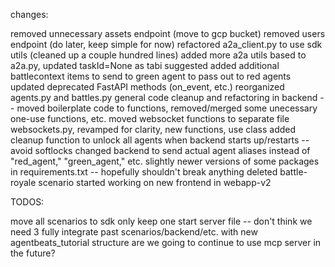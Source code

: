 changes:

removed unnecessary assets endpoint (move to gcp bucket)
removed users endpoint (do later, keep simple for now)
refactored a2a_client.py to use sdk utils (cleaned up a couple hundred lines)
added more a2a utils based to a2a.py, updated taskId=None as tabi suggested
added additional battlecontext items to send to green agent to pass out to  red agents
updated deprecated FastAPI methods (on_event, etc.)
reorganized agents.py and battles.py
general code cleanup and refactoring in backend -- moved boilerplate code to functions, removed/merged some unecessary one-use functions, etc.
moved websocket functions to separate file websockets.py, revamped for clarity, new functions, use class
added cleanup function to unlock all agents when backend starts up/restarts -- avoid softlocks
changed backend to send actual agent aliases instead of "red_agent," "green_agent," etc.
slightly newer versions of some packages in requirements.txt -- hopefully shouldn't break anything
deleted battle-royale scenario
started working on new frontend in webapp-v2

TODOS:

move all scenarios to sdk
only keep one start server file -- don't think we need 3
fully integrate past scenarios/backend/etc. with new agentbeats_tutorial structure
are we going to continue to use mcp server in the future?
